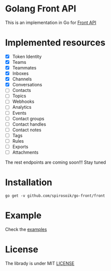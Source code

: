 # Golang Front API

This is an implementation in Go for [Front API](https://dev.frontapp.com/)

# Implemented resources

- [x] Token Identity
- [x] Teams
- [x] Teammates
- [x] Inboxes
- [x] Channels
- [x] Conversations
- [ ] Contacts
- [ ] Topics
- [ ] Webhooks
- [ ] Analytics
- [ ] Events
- [ ] Contact groups
- [ ] Contact handles
- [ ] Contact notes
- [ ] Tags
- [ ] Rules
- [ ] Exports
- [ ] Attachments

The rest endpoints are coming soon!!! Stay tuned

# Installation

```
go get -v github.com/spirosoik/go-front/front
```

# Example

Check the [examples](./examples)

# License

The librady is under MIT [LICENSE](./LICENSE)